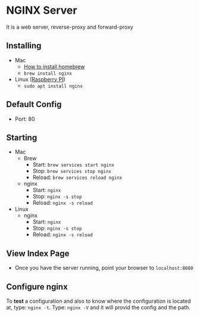 # NGINX Server
It is a web server, reverse-proxy and forward-proxy

## Installing
+ Mac
  + [How to install homebrew](https://docs.brew.sh/Installation)
  + `brew install nginx`
+ Linux ([Raspberry PI](https://pimylifeup.com/raspberry-pi-nginx/))
  + `sudo apt install nginx`

## Default Config
+ Port: 80

## Starting
+ Mac
  + Brew
    + Start: `brew services start nginx`
    + Stop: `brew services stop nginx`
    + Reload: `brew services reload nginx`
  + nginx
    + Start: `nginx`
    + Stop: `nginx -s stop`
    + Reload: `nginx -s reload`
+ Linux
  + nginx
    + Start: `nginx`
    + Stop: `nginx -s stop`
    + Reload: `nginx -s reload`
   
## View Index Page
+ Once you have the server running, point your browser to `localhost:8080`

## Configure nginx
To __test__ a configuration and also to know where the configuration is located at, type: `nginx -t`.   Type: `nginx -V` and it will provid the config and the path.
